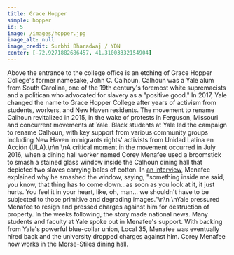 ```yaml
---
title: Grace Hopper
simple: hopper
id: 5
image: /images/hopper.jpg
image_alt: null
image_credit: Surbhi Bharadwaj / YDN
center: [-72.9271882686457, 41.31003332154904]
---
```


Above the entrance to the college office is an etching of Grace Hopper
College's former namesake, John C. Calhoun. Calhoun was a Yale alum
from South Carolina, one of the 19th century's foremost white
supremacists and a politican who advocated for slavery as a \"positive
good.\" In 2017, Yale changed the name to Grace Hopper College after
years of activism from students, workers, and New Haven residents. The
movement to rename Calhoun revitalized in 2015, in the wake of
protests in Ferguson, Missouri and concurrent movements at Yale. Black
students at Yale led the campaign to rename Calhoun, with key support
from various community groups including New Haven immigrants rights'
activists from Unidad Latina en Acción (ULA).\n\n \nA critical moment
in the movement occurred in July 2016, when a dining hall worker named
Corey Menafee used a broomstick to smash a stained glass window inside
the Calhoun dining hall that depicted two slaves carrying bales of
cotton. In
[an interview](https://www.democracynow.org/2016/7/15/exclusive_meet_yale_dishwasher_corey_menafee),
Menafee explained why he smashed the window, saying, \"something
inside me said, you know, that thing has to come down...as soon as you
look at it, it just hurts. You feel it in your heart, like, oh, man…
we shouldn't have to be subjected to those primitive and degrading
images.\"\n\n \nYale pressured Menafee to resign and pressed charges
against him for destruction of property. In the weeks following, the
story made national news. Many students and faculty at Yale spoke out
in Menafee's support. With backing from Yale's powerful blue-collar
union, Local 35, Menafee was eventually hired back and the university
dropped charges against him. Corey Menafee now works in the
Morse-Stiles dining hall.
